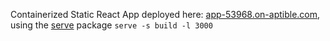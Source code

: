 Containerized Static React App deployed here: [app-53968.on-aptible.com](https://app-53968.on-aptible.com/), using the [serve](https://www.npmjs.com/package/serve) package `serve -s build -l 3000`


